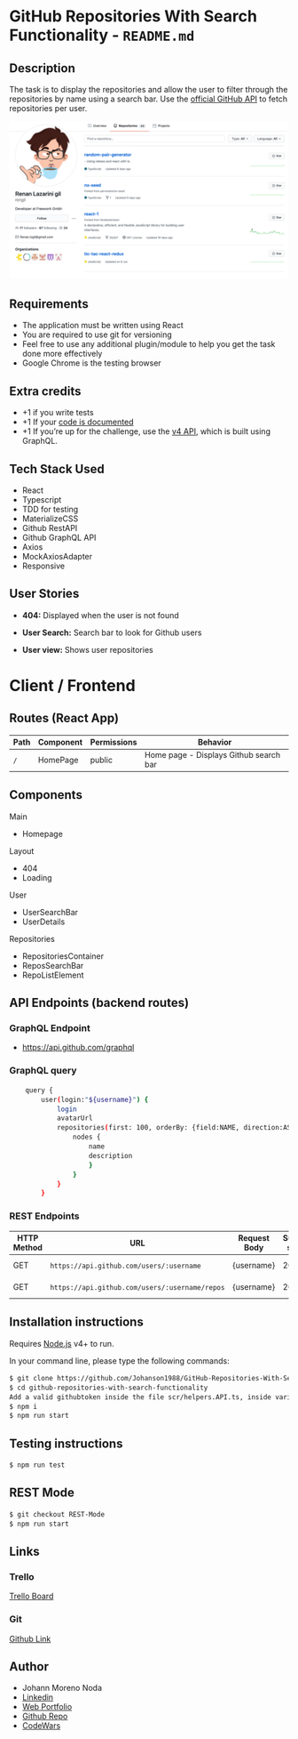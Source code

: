 # GitHub Repositories With Search Functionality - `README.md` 

## Description

The task is to display the repositories and allow the user to filter through the repositories by name using a search bar. 
Use the [official GitHub API](https://docs.github.com/en/rest) to fetch repositories per user.

![GitHub repo image](/src/images/github-readme.png)

## Requirements

- The application must be written using React
- You are required to use git for versioning
- Feel free to use any additional plugin/module to help you get the task done more
effectively
- Google Chrome is the testing browser

## Extra credits

- +1 if you write tests
- +1 If your [code is documented](https://google.github.io/styleguide/jsguide.html#jsdoc)
- +1 If you’re up for the challenge, use the [v4 API](https://docs.github.com/en/graphql), which is built using GraphQL.

## Tech Stack Used

- React
- Typescript
- TDD for testing
- MaterializeCSS
- Github RestAPI
- Github GraphQL API
- Axios
- MockAxiosAdapter
- Responsive

## User Stories

- **404:** Displayed when the user is not found

- **User Search:** Search bar to look for Github users

- **User view:** Shows user repositories

# Client / Frontend

## Routes (React App)
| Path                      | Component            | Permissions | Behavior                                                     |
| ------------------------- | -------------------- | ----------- | ------------------------------------------------------------ |
| `/`                       | HomePage              | public     | Home page - Displays Github search bar |

## Components

Main
 * Homepage

Layout
 * 404
 * Loading

User
 * UserSearchBar
 * UserDetails
 
Repositories
 * RepositoriesContainer
 * ReposSearchBar
 * RepoListElement

## API Endpoints (backend routes)

### GraphQL Endpoint

- https://api.github.com/graphql

### GraphQL query

```sh
    query {
        user(login:"${username}") {
            login
            avatarUrl
            repositories(first: 100, orderBy: {field:NAME, direction:ASC}) {
                nodes {
                    name
                    description
                    }
                }
            }
        }
```

### REST Endpoints

| HTTP Method | URL                         | Request Body                 | Success status | Error Status | Description                                                  |
| ----------- | --------------------------- | ---------------------------- | -------------- | ------------ | ------------------------------------------------------------ |
| GET         | `https://api.github.com/users/:username`           | {username}                | 200            | 404          | Gets user info          |
| GET        | `https://api.github.com/users/:username/repos`                | {username}      | 200            | 404          | Gets user's repositories |

## Installation instructions

Requires [Node.js](https://nodejs.org/) v4+ to run.

In your command line, please type the following commands:

```sh
$ git clone https://github.com/Johanson1988/GitHub-Repositories-With-Search-Functionality.git
$ cd github-repositories-with-search-functionality
Add a valid githubtoken inside the file scr/helpers.API.ts, inside variable token. It might be one of your own, or the one I supplied by email.
$ npm i
$ npm run start
```
## Testing instructions

```sh
$ npm run test
```

## REST Mode

```sh
$ git checkout REST-Mode
$ npm run start
```

## Links

### Trello

[Trello Board](https://trello.com/b/7CPtRRzO/github-repo-mvst) 

### Git

[Github Link](https://github.com/screeeen/project-client)

## Author
* Johann Moreno Noda
* [Linkedin](https://www.linkedin.com/in/johannmoreno/)
* [Web Portfolio](https://web-portfolio-johann-moreno.herokuapp.com/)
* [Github Repo](https://github.com/Johanson1988?tab=stars)
* [CodeWars](https://www.codewars.com/users/johanson88)
